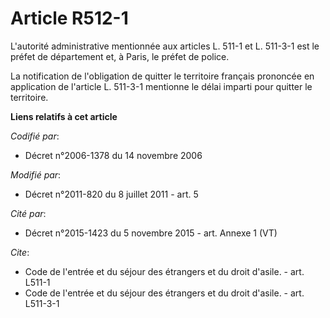 # Article R512-1

L'autorité administrative mentionnée aux articles L. 511-1 et L. 511-3-1 est le préfet de département et, à Paris, le préfet
de police. 

La notification de l'obligation de quitter le territoire français prononcée en application de l'article L. 511-3-1 mentionne
le délai imparti pour quitter le territoire.

**Liens relatifs à cet article**

_Codifié par_:

  - Décret n°2006-1378 du 14 novembre 2006

_Modifié par_:

  - Décret n°2011-820 du 8 juillet 2011 - art. 5

_Cité par_:

  - Décret n°2015-1423 du 5 novembre 2015 - art. Annexe 1 (VT)

_Cite_:

  - Code de l'entrée et du séjour des étrangers et du droit d'asile. - art. L511-1
  - Code de l'entrée et du séjour des étrangers et du droit d'asile. - art. L511-3-1
